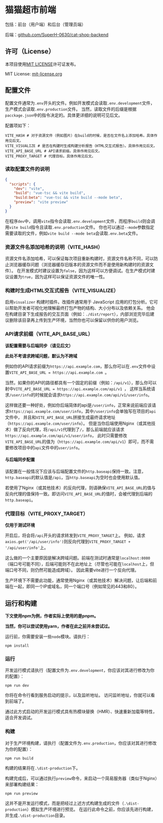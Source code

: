 # 猫猫超市前端
包括：前台（用户端）和后台（管理员端）

后端：[github.com/SuperH-0630/cat-shop-backend](https://github.com/SuperH-0630/cat-shop-backend)

## 许可（License）
本项目使用[MIT LICENSE](./LICENSE)许可证发布。

MIT License: [mit-license.org](https://mit-license.org/)

## 配置文件
配置文件通常为`.env`开头的文件。例如开发模式会读取`.env.development`文件，生产模式会读取`.env.production`文件。
当然，读取文件的后缀是根据`pacckage.json`中的指令决定的。具体更详细的说明可见后文。

配置项如下：
```.env
VITE_HASH # 对于资源文件（例如图片）在build的时候，是否在文件名上添加哈希。具体作用见后文。
VITE_VISUALIZE # 是否在构建时生成构建分析报告（HTML交互式报告）。具体作用见后文。
VITE_API_BASE_URL # API请求前缀。具体作用见后文。
VITE_PROXY_TARGET # 代理目标。具体作用见后文。
```

### 读取配置文件的说明
```json
{
  "scripts": {
    "dev": "vite",
    "build": "vue-tsc && vite build",
    "build:beta": "vue-tsc && vite build --mode beta",
    "preview": "vite preview"
  }
}
```
在程序`dev`中，调用`vite`指令会读取`.env.development`文件，而程序`build`则会调用`vite build`指令且读取`.env.production`文件。
你也可以通过`--mode`参数指定需要读取的文件，例如`vite build --mode beta`会读取`.env.beta`文件。

### 资源文件名添加哈希的说明（VITE_HASH）
资源文件名添加哈希，可以保证每次项目重新构建时，资源文件名称不同，可以防止浏览器缓存问题（浏览器缓存旧版本的资源文件而不是使用新构建时的资源文件）。
在开发模式时建议设置为`false`，因为这样可以方便调试。在生产模式时建议设置为`true`，因为这样可以保证资源文件的唯一性。

### 构建时生成HTML交互式报告（VITE_VISUALIZE）
启用`visualizer` 构建时插件。改插件通常用于 JavaScript 应用的打包分析。它可以帮助开发者可视化地理解最终打包产物的结构、大小分布以及依赖关系。
他会在构建目录下生成报告的交互页面（例如：`./dist/report`），内部浏览完毕后建议删除该目录再上传到生产环境，当然你也可以保留以供你的用户浏览。

### API请求前缀（VITE_API_BASE_URL）
**该配置需要与后端同步（请见后文）**

**此处不考请求跨域问题，默认为不跨域**

例如你的API请求前缀为`https://api.example.com`，那么你可以在`.env`文件中设置`VITE_API_BASE_URL = https://api.example.com `。

当然，如果你的API的路径都具有一个固定的前缀（例如：`/api/v1`），那么你可以射中`VITE_API_BASE_URL = https://api.example.com/api/v1 `，
这样当系统请求`/user/info`的时候就会请求` https://api.example.com/api/v1/user/info `。

这样做还要一种好处，例如你后端简体的api是`/user/info`，正常来说前端应该请求` https://api.example.com/user/info `，其中`/user/info`会单独写在项目的`api`文件中，
并且和`VITE_API_BASE_URL`拼接生成最终请求地址（` https://api.example.com/user/info `）。
但是当你后端使用Nginx（或其他技术）做了反向代理，将`/api/v1`代理到了`/`，那么前端就应该请求` https://api.example.com/api/v1/user/info `，
此时只需要修改`VITE_API_BASE_URL`的值为（` https://api.example.com/api/v1 `）即可，而不需要修改项目中的`api`文件中的`user/info`。

#### 与后端同步配置
该配置在一般情况下应该与后端配置文件的`http.baseapi`保持一致。注意，`http.baseapi`的默认值是`/api`，当`http.baseapi`为空时也会使用默认值。

若使用了Nginx（或其他技术）的反向代理，则请确保`VITE_API_BASE_URL`的值与反向代理的值保持一致。即访问`VITE_API_BASE_URL`的值时，会被代理到后端的`http.baseapi`。

### 代理目标（VITE_PROXY_TARGET）
**仅用于测试环境**

开启后，将会将`/api`开头的请求转发到`VITE_PROXY_TARGET`上。
例如，请求`axios.get('/api/user/info')`则反向代理到`VITE_PROXY_TARGET + '/api/user/info'`上。

这么做的一个主要原因是解决跨域问题。前端在测试时通常是`localhost:8080`（端口号可能不同），后端可能则不在此地址上（尽管也可能在`localhost`上，但端口号不同，则仍然可能造成跨域）。
因此需要vite进行一个反向代理。

生产环境下不需要此功能，通常使用Nginx（或其他技术）解决问题，让后端和前端在一起，即同一个IP或域名，同一个端口号（例如常见的443和80）。

## 运行和构建
**下文使用npm为例，作者实际上使用的是pnpm。**

**当然，你可以尝试使用yarn，作者在此之前并未尝试过。**

运行前，你需要安装一些`node`模块。请执行：
```shell
npm install
```

### 运行
开发运行模式请执行（配置文件为`.env.development`，你应该对其进行修改为你的配置）：
```shell
npm run dev
```

你将在命令行看到服务启动的提示，以及监听地址。
访问监听地址，你就可以看到前端了。

通过此方式启动的开发运行模式具有热模块替换（HMR）、快速重新加载等特性，适合开发调试。

### 构建
对于生产环境构建，请执行（配置文件为`.env.production`，你应该对其进行修改为你的配置）：
```shell
npm run build
```

构建的结果将在`.\dist-production`下。

构建完成后，可以通过执行`preview`命令，来启动一个简易服务器（类似于Nginx）来部署构建结果：
```shell
npm run preview
```

这并不是开发运行模式，而是把经过上述方式构建生成的文件（`.\dist-production`）模拟生产环境进行预览。
在运行此命令之前，你应该先进行构建，并生成`.\dist-production`目录。
